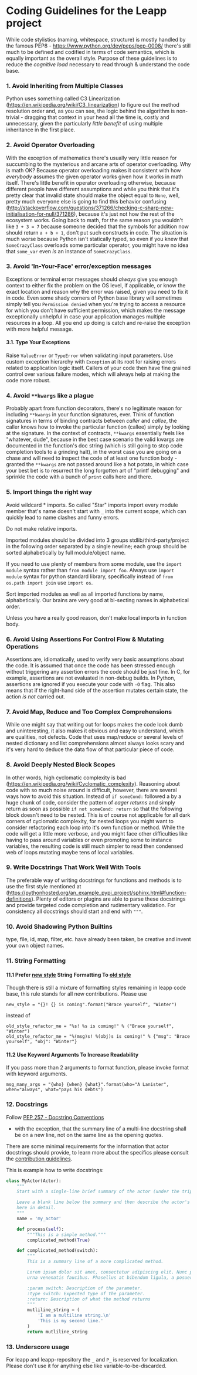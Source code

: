 Coding Guidelines for the Leapp project
=======================================

While code stylistics (naming, whitespace, structure) is mostly handled by the famous PEP8 - https://www.python.org/dev/peps/pep-0008/
there's still much to be defined and codified in terms of code semantics, which is equally important as the overall style.
Purpose of these guidelines is to reduce the *cognitive load* necessary to read through & understand the code base.

### 1. Avoid Inheriting from Multiple Classes

Python uses something called C3 Linearization (https://en.wikipedia.org/wiki/C3_linearization)
to figure out the method resolution order and, as you can see, the logic behind the algorithm is non-trivial - dragging
that context in your head all the time is, costly and unnecessary, given the particularly *little benefit* of using
multiple inheritance in the first place.

### 2. Avoid Operator Overloading

With the exception of mathematics there's usually very little reason for succumbing to the mysterious and
arcane arts of operator overloading. Why is math OK? Because operator overloading makes it consistent
with how *everybody* assumes the given operator works given how it works in math itself.
There's little benefit in operator overloading otherwise, because different people have different assumptions
and while you think that it's pretty clear that invalid state should make the object equal to `None`, well, pretty
much everyone else is going to find this behavior confusing (http://stackoverflow.com/questions/371266/checking-c-sharp-new-initialisation-for-null/371286),
because it's just not how the rest of the ecosystem works. Going back to math, for the same reason you wouldn't like `3 + 3 = 7` because
someone decided that the symbols for addition now should return `a + b + 1`, don't put such constructs in code.
The situation is much worse because Python isn't statically typed, so even if you knew that `SomeCrazyClass` overloads
some particular operator, you might have no idea that `some_var` even *is* an instance of `SomeCrazyClass`.

### 3. Avoid 'In-Your-Face' error/exception messages

Exceptions or terminal error messages should *always* give you enough context to either fix the problem on the OS level, if applicable, or
know the exact location and reason why the error was raised, given you need to fix it in code.
Even some shady corners of Python base library will sometimes simply tell you `Permission denied` when you're trying to access
a resource for which you don't have sufficient permission, which makes the message exceptionally unhelpful in case your application
manages multiple resources in a loop. All you end up doing is catch and re-raise the exception with more helpful message.

#### 3.1. Type Your Exceptions

Raise `ValueError` or `TypeError` when validating input parameters. Use custom exception hierarchy with `Exception` at its root for
raising errors related to application logic itself. Callers of your code then have fine grained control over various
failure modes, which will always help at making the code more robust.

### 4. Avoid `**kwargs` like a plague

Probably apart from function decorators, there's no legitimate reason for including `**kwargs` in your function signatures, ever.
Think of function signatures in terms of binding contracts between *caller* and *callee*, the caller knows how to invoke
the particular function (callee) simply by looking at the signature. In the context of contracts, `**kwargs` essentially
feels like "whatever, dude", because in the best case scenario the valid kwargs are documented in the function's doc string
(which is still going to stop code completion tools to a grinding halt), in the worst case you are going on a chase and will need
to inspect the code of at least one function body - granted the `**kwargs` are not passed around like a hot potato, in which case
your best bet is to resurrect the long forgotten art of "printf debugging" and sprinkle the code with a bunch of `print` calls
here and there.

### 5. Import things the right way

Avoid wildcard * imports. So called "Star" imports import every module member that's name doesn't start with `_` into the current scope,
which can quickly lead to name clashes and funny errors.

Do not make relative imports.

Imported modules should be divided into 3 groups stdlib/third-party/project in the following order separated
by a single newline; each group should be sorted alphabetically by full module/object name.

If you need to use plenty of members from some module, use the `import module` syntax rather than `from module import foo`.
Always use `import module` syntax for python standard library, specifically instead of `from os.path import join` use `import os`.

Sort imported modules as well as all imported functions by name, alphabetically. Our brains are very good at bi-secting names
in alphabetical order.

Unless you have a really good reason, don't make local imports in function body.

### 6. Avoid Using Assertions For Control Flow & Mutating Operations

Assertions are, idiomatically, used to verify very basic assumptions about the code. It is assumed that once the code has been
stressed enough without triggering any assertion errors the code should be just fine. In C, for example, assertions are not
evaluated in non-debug builds. In Python, assertions are ignored if you execute your code with `-O` flag.
This also means that if the right-hand side of the assertion mutates certain state, the action *is not* carried out.

### 7. Avoid Map, Reduce and Too Complex Comprehensions

While one might say that writing out for loops makes the code look dumb and uninteresting, it also makes it
obvious and easy to understand, which are qualities, not defects. Code that uses map/reduce or several levels
of nested dictionary and list comprehensions almost always looks scary and it's very hard to deduce the
data flow of that particular piece of code.

### 8. Avoid Deeply Nested Block Scopes

In other words, high cyclomatic complexity is bad (https://en.wikipedia.org/wiki/Cyclomatic_complexity). Reasoning about code
with so much noise around is difficult, however, there are several ways how to avoid this situation. Instead of `if someCond:`
followed a by a huge chunk of code, consider the pattern of *eager returns* and simply return as soon as possible
`if not someCond: return` so that the following block doesn't need to be nested. This is of course not applicable for all
dark corners of cyclomatic complexity, for nested loops you might want to consider refactoring each loop into it's own
function or method. While the code will get a little more verbose, and you might face other difficulties like having to pass
around variables or even promoting some to instance variables, the resulting code is still much simpler to read then
condensed web of loops mutating maybe tens of local variables.

### 9. Write Docstrings That Work Well With Tools

The preferable way of writing docstrings for functions and methods is to use the first style mentioned at
(https://pythonhosted.org/an_example_pypi_project/sphinx.html#function-definitions). Plenty of editors or plugins are able
to parse these docstrings and provide targeted code completion and rudimentary validation. For consistency all docstrings
should start and end with `"""`.

### 10. Avoid Shadowing Python Builtins

type, file, id, map, filter, etc. have already been taken, be creative and invent your own object names.

### 11. String Formatting

#### 11.1 Prefer [new style](https://docs.python.org/3/library/string.html#string-formatting) String Formatting To [old style](https://docs.python.org/2/library/stdtypes.html#string-formatting)

Though there is still a mixture of formatting styles remaining in leapp code base, this rule stands for
all new contributions.
Please use

```
new_style = "{}! {} is coming".format("Brace yourself", "Winter")
```

instead of

```
old_style_refactor_me = "%s! %s is coming!" % ("Brace yourself", "Winter")
old_style_refactor_me = "%(msg)s! %(obj)s is coming!" % {"msg": "Brace yourself", "obj": "Winter"}
```

#### 11.2 Use Keyword Arguments To Increase Readability

If you pass more than 2 arguments to format function, please invoke format with keyword arguments.
```
msg_many_args = "{who} {when} {what}".format(who="A Lanister", when="always", what="pays his debts")
```

### 12. Docstrings

Follow [PEP 257 - Docstring Conventions](https://www.python.org/dev/peps/pep-0257)
  - with the exception, that the summary line of a multi-line docstring shall be on a new line, not on the same line as the opening quotes.

There are some minimal requirements for the information that actor docstrings should provide, to learn more about the specifics please
consult the [contribution guidelines](contributing).

This is example how to write docstrings:

```python
class MyActor(Actor):
    """
    Start with a single-line brief summary of the actor (under the triple quotes).

    Leave a blank line below the summary and then describe the actor's behaviour
    here in detail.
    """
    name = 'my_actor'

    def process(self):
        """This is a simple method."""
        complicated_method(True)

    def complicated_method(switch):
        """
        This is a summary line of a more complicated method.

        Lorem ipsum dolor sit amet, consectetur adipiscing elit. Nunc porta sed
        urna venenatis faucibus. Phasellus at bibendum ligula, a posuere metus.

        :param switch: Description of the parameter.
        :type switch: Expected type of the parameter.
        :return: Description of what the method returns
        """
        mutliline_string = (
            'I am a multiline string.\n'
            'This is my second line.'
        )
        return mutliline_string
```

### 13. Underscore usage

For leapp and leapp-repository the `_` and `P_` is reserved for localization. Please don't use it for anything else like
variable-to-be-discarded.
